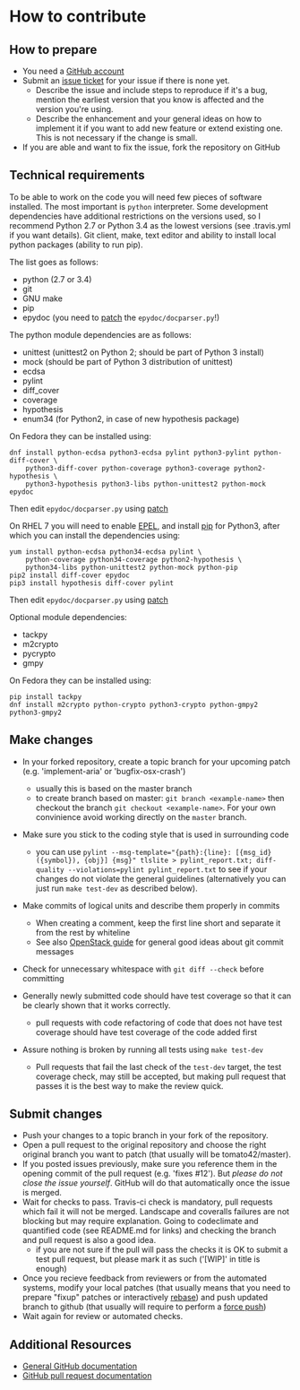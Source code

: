 # How to contribute

## How to prepare

* You need a [GitHub account](https://github.com/signup/free)
* Submit an [issue ticket](https://github.com/tomato42/tlslite-ng/issues) for
  your issue if there is none yet.
  * Describe the issue and include steps to reproduce if it's a bug, mention
    the earliest version that you know is affected and the version you're using.
  * Describe the enhancement and your general ideas on how to implement it
    if you want to add new feature or extend existing one. This is not
    necessary if the change is small.
* If you are able and want to fix the issue, fork the repository on GitHub

## Technical requirements

To be able to work on the code you will need few pieces of software installed.
The most important is `python` interpreter. Some development dependencies have
additional restrictions on the versions used, so I recommend Python 2.7 or
Python 3.4 as the lowest versions (see .travis.yml if you want details).
Git client, make, text editor and ability to
install local python packages (ability to run pip).

The list goes as follows:

* python (2.7 or 3.4)
* git
* GNU make
* pip
* epydoc (you need to [patch](https://sourceforge.net/p/epydoc/bugs/342/)
  the `epydoc/docparser.py`!)

The python module dependencies are as follows:

* unittest (unittest2 on Python 2; should be part of Python 3 install)
* mock (should be part of Python 3 distribution of unittest)
* ecdsa
* pylint
* diff_cover
* coverage
* hypothesis
* enum34 (for Python2, in case of new hypothesis package)

On Fedora they can be installed using:

```
dnf install python-ecdsa python3-ecdsa pylint python3-pylint python-diff-cover \
    python3-diff-cover python-coverage python3-coverage python2-hypothesis \
    python3-hypothesis python3-libs python-unittest2 python-mock epydoc
```

Then edit `epydoc/docparser.py` using
[patch](https://sourceforge.net/p/epydoc/bugs/342/)

On RHEL 7 you will need to enable [EPEL](https://fedoraproject.org/wiki/EPEL),
and install [pip](https://pip.pypa.io/en/stable/installing/) for Python3,
after which you can install the dependencies using:

```
yum install python-ecdsa python34-ecdsa pylint \
    python-coverage python34-coverage python2-hypothesis \
    python34-libs python-unittest2 python-mock python-pip
pip2 install diff-cover epydoc
pip3 install hypothesis diff-cover pylint
```

Then edit `epydoc/docparser.py` using
[patch](https://sourceforge.net/p/epydoc/bugs/342/)

Optional module dependencies:

* tackpy
* m2crypto
* pycrypto
* gmpy

On Fedora they can be installed using:

```
pip install tackpy
dnf install m2crypto python-crypto python3-crypto python-gmpy2 python3-gmpy2
```

## Make changes

* In your forked repository, create a topic branch for your upcoming patch
  (e.g. 'implement-aria' or 'bugfix-osx-crash')
  * usually this is based on the master branch
  * to create branch based on master: `git branch <example-name>` then
    checkout the branch `git checkout <example-name>`. For your own convinience
    avoid working directly on the `master` branch.
* Make sure you stick to the coding style that is used in surrounding code
  * you can use `pylint --msg-template="{path}:{line}: [{msg_id}({symbol}),
    {obj}] {msg}" tlslite > pylint_report.txt; diff-quality --violations=pylint
    pylint_report.txt` to see if your changes do not violate the general
    guidelines (alternatively you can just run `make test-dev` as described
    below).
* Make commits of logical units and describe them properly in commits
  * When creating a comment, keep the first line short and separate it from
    the rest by whiteline
  * See also [OpenStack guide](https://wiki.openstack.org/wiki/GitCommitMessages)
    for general good ideas about git commit messages
* Check for unnecessary whitespace with `git diff --check` before committing

* Generally newly submitted code should have test coverage so that it can
  be clearly shown that it works correctly.
  * pull requests with code refactoring of code that does not have test
    coverage should have test coverage of the code added first
* Assure nothing is broken by running all tests using `make test-dev`
  * Pull requests that fail the last check of the `test-dev` target,
    the test coverage check, may still be accepted, but making pull request
    that passes it is the best way to make the review quick.

## Submit changes

* Push your changes to a topic branch in your fork of the repository.
* Open a pull request to the original repository and choose the right original
  branch you want to patch (that usually will be tomato42/master).
* If you posted issues previously, make sure you reference them in the opening
  commit of the pull request (e.g. 'fixes #12'). But _please do not close the
  issue yourself_. GitHub will do that automatically once the issue is merged.
* Wait for checks to pass. Travis-ci check is mandatory, pull requests which
  fail it will not be merged. Landscape and coveralls failures are not blocking
  but may require explanation. Going to codeclimate and quantified code
  (see README.md for links) and checking the branch and pull request is also
  a good idea.
  * if you are not sure if the pull will pass the checks it is OK to submit
    a test pull request, but please mark it as such ('[WIP]' in title is
    enough)
* Once you recieve feedback from reviewers or from the automated systems,
  modify your local patches (that usually means that you need to prepare
  "fixup" patches or interactively
  [rebase](https://help.github.com/articles/about-git-rebase/)) and push
  updated branch to github (that usually will require to perform a
  [force push](http://movingfast.io/articles/git-force-pushing/))
* Wait again for review or automated checks.

## Additional Resources

* [General GitHub documentation](http://help.github.com/)
* [GitHub pull request documentation](http://help.github.com/send-pull-requests/)
